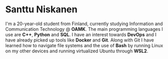 # Santtu Niskanen

I'm a 20-year-old student from Finland, currently studying Information and Communication Technology @ **OAMK**. The main programming languages I use are **C++**, **Python** and **SQL**. I have an interest towards **DevOps** and I have already picked up tools like **Docker** and **Git**. Along with Git I have learned how to navigate file systems and the use of **Bash** by running Linux on my other devices and running virtualized Ubuntu through **WSL2**.
